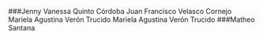 ###Jenny Vanessa Quinto Córdoba
Juan Francisco Velasco Cornejo
Mariela Agustina Verón Trucido
Mariela Agustina Verón Trucido
###Matheo Santana
